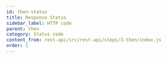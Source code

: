 ```yaml
---
id: then-status
title: Response Status
sidebar_label: HTTP code
parent: then
category: Status code
content_from: rest-api/src/rest-api/steps/3-then/index.js
order: 1
---
```


